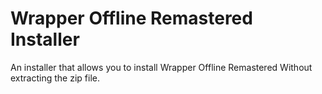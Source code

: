 # Wrapper Offline Remastered Installer
 An installer that allows you to install Wrapper Offline Remastered Without extracting the zip file.
